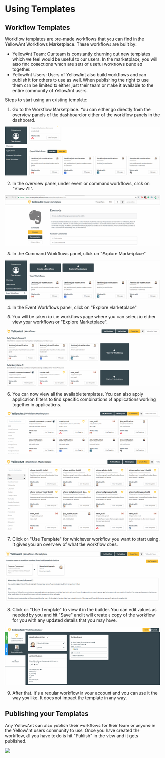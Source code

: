 # Using Templates

## Workflow Templates

Workflow templates are pre-made workflows that you can find in the YellowAnt Workflows Marketplace. These workflows are built by:

* YellowAnt Team: Our team is constantly churning out new templates which we feel would be useful to our users. In the marketplace, you will also find collections which are sets of useful workflows bundled together. 
* YellowAnt Users: Users of YellowAnt also build workflows and can publish it for others to use as well. When publishing the right to use them can be limited to either just their team or make it available to the entire community of YellowAnt users. 

Steps to start using an existing template:

1. Go to the Workflow Marketplace. You can either go directly from the overview panels of the dashboard or either of the workflow panels in the dashboard. 

![](../.gitbook/assets/image%20%28101%29.png)

2. In the overview panel, under event or command workflows, click on "View All".  


![](../.gitbook/assets/image%20%2825%29.png)

3. In the Command Workflows panel, click on "Explore Marketplace"  


![](../.gitbook/assets/image%20%28102%29.png)

4. In the Event Workflows panel, click on "Explore Marketplace"

5. You will be taken to the workflows page where you can select to either view your workflows or "Explore Marketplace".  


![](../.gitbook/assets/image%20%28219%29.png)

6. You can now view all the available templates. You can also apply application filters to find specific combinations of applications working together in applications.  


![Workflows Marketplace](../.gitbook/assets/image%20%28168%29.png)

![Using application filters to find specific combinations](../.gitbook/assets/image%20%28128%29.png)

7. Click on "Use Template" for whichever workflow you want to start using. It gives you an overview of what the workflow does.  


![](../.gitbook/assets/image%20%28139%29.png)

8. Click on "Use Template" to view it in the builder. You can edit values as needed by you and hit "Save" and it will create a copy of the workflow for you with any updated details that you may have.  


![](../.gitbook/assets/image%20%28304%29.png)

9. After that, it's a regular workflow in your account and you can use it the way you like. It does not impact the template in any way.

## Publishing your Templates

Any YellowAnt can also publish their workflows for their team or anyone in the YellowAnt users community to use. Once you have created the workflow, all you have to do is hit "Publish" in the view and it gets published.

![](../.gitbook/assets/temp10.png)

